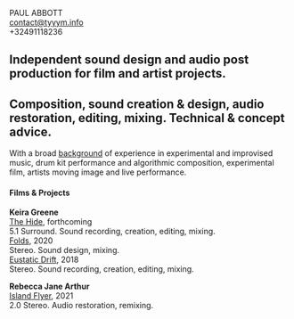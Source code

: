 PAUL ABBOTT  
contact@tyyym.info   
+32491118236  

## Independent sound design and audio post production for film and artist projects.

## Composition, sound creation & design, audio restoration, editing, mixing. Technical & concept advice.

With a broad [background](http://www.paulabbott.net) of experience in experimental and improvised music, drum kit performance and algorithmic composition, experimental film, artists moving image and live performance.

#### Films & Projects

__Keira Greene__   
[The Hide](#), forthcoming  
5.1 Surround. Sound recording, creation, editing, mixing.  
[Folds](https://lux.org.uk/work/folds), 2020  
Stereo. Sound design, mixing.  
[Eustatic Drift](https://lux.org.uk/work/eustatic-drift), 2018  
Stereo. Sound recording, creation, editing, mixing.  

__Rebecca Jane Arthur__  
[Island Flyer](https://elephy.org/works/island-flyer-a-postcard-from-the-isle-of-wight?profile=rebecca-jane-arthur), 2021  
2.0 Stereo. Audio restoration, remixing.  
